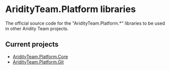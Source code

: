# AridityTeam.Platform libraries
The official source code for the "AridityTeam.Platform.*" libraries to be used in other Aridity Team projects.

## Current projects
- [AridityTeam.Platform.Core](src/Libraries/AridityTeam.Platform.Core)
- [AridityTeam.Platform.Git](src/Libraries/AridityTeam.Platform.Git)
